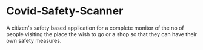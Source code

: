 # Covid-Safety-Scanner
A citizen's safety based application for a complete monitor of the no of people visiting the place the wish to go or a shop so that they can have their own safety measures. 
